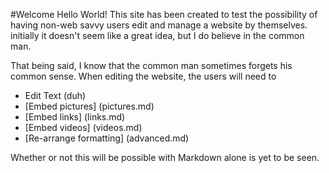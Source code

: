 #Welcome Hello World!
This site has been created to test the possibility of having non-web savvy users edit and manage a website by themselves. initially it doesn't seem like a great idea, but I do believe in the common man.

That being said, I know that the common man sometimes forgets his common sense. When editing the website, the users will need to
* Edit Text (duh)
* [Embed pictures] (pictures.md)
* [Embed links] (links.md) 
* [Embed videos] (videos.md)
* [Re-arrange formatting] (advanced.md)

Whether or not this will be possible with Markdown alone is yet to be seen.
